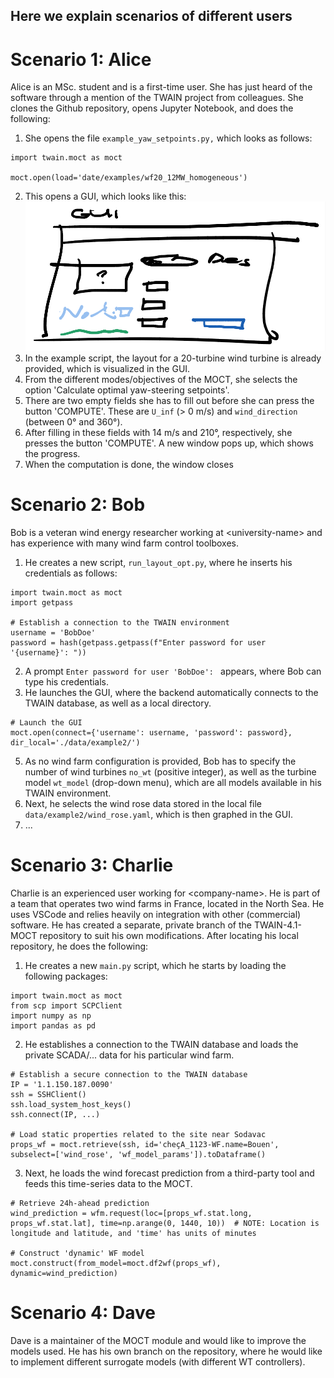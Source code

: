 ## Here we explain scenarios of different users

# Scenario 1: Alice

Alice is an MSc. student and is a first-time user. She has just heard of the software through a mention of the TWAIN project from colleagues. She clones the Github repository, opens Jupyter Notebook, and does the following:

1. She opens the file `example_yaw_setpoints.py,` which looks as follows:
```
import twain.moct as moct

moct.open(load='date/examples/wf20_12MW_homogeneous')
```
2. This opens a GUI, which looks like this:
![gui_alice_draft](images/gui_alice_draft.png)
3. In the example script, the layout for a 20-turbine wind turbine is already provided, which is visualized in the GUI.
4. From the different modes/objectives of the MOCT, she selects the option 'Calculate optimal yaw-steering setpoints'.
5. There are two empty fields she has to fill out before she can press the button 'COMPUTE'. These are `U_inf` (> 0 m/s) and `wind_direction` (between 0° and 360°).
6. After filling in these fields with 14 m/s and 210°, respectively, she presses the button 'COMPUTE'. A new window pops up, which shows the progress.
7. When the computation is done, the window closes 

# Scenario 2: Bob

Bob is a veteran wind energy researcher working at \<university-name\> and has experience with many wind farm control toolboxes.

1. He creates a new script, `run_layout_opt.py`, where he inserts his credentials as follows:
```
import twain.moct as moct
import getpass

# Establish a connection to the TWAIN environment
username = 'BobDoe'
password = hash(getpass.getpass(f"Enter password for user '{username}': "))
```
2. A prompt `Enter password for user 'BobDoe': ` appears, where Bob can type his credentials.
3. He launches the GUI, where the backend automatically connects to the TWAIN database, as well as a local directory.
```
# Launch the GUI
moct.open(connect={'username': username, 'password': password}, dir_local='./data/example2/')
```
5. As no wind farm configuration is provided, Bob has to specify the number of wind turbines `no_wt` (positive integer), as well as the turbine model `wt_model` (drop-down menu), which are all models available in his TWAIN environment.
6. Next, he selects the wind rose data stored in the local file `data/example2/wind_rose.yaml`, which is then graphed in the GUI.
7. ...

# Scenario 3: Charlie

Charlie is an experienced user working for \<company-name\>. He is part of a team that operates two wind farms in France, located in the North Sea. He uses VSCode and relies heavily on integration with other (commercial) software. He has created a separate, private branch of the TWAIN-4.1-MOCT repository to suit his own modifications. After locating his local repository, he does the following: 

1. He creates a new `main.py` script, which he starts by loading the following packages:
```
import twain.moct as moct
from scp import SCPClient
import numpy as np
import pandas as pd
```
2. He establishes a connection to the TWAIN database and loads the private SCADA/... data for his particular wind farm.
```
# Establish a secure connection to the TWAIN database
IP = '1.1.150.187.0090'
ssh = SSHClient()
ssh.load_system_host_keys()
ssh.connect(IP, ...)

# Load static properties related to the site near Sodavac
props_wf = moct.retrieve(ssh, id='cheçA_1123-WF.name=Bouen', subselect=['wind_rose', 'wf_model_params']).toDataframe()
```
3. Next, he loads the wind forecast prediction from a third-party tool and feeds this time-series data to the MOCT.
```
# Retrieve 24h-ahead prediction
wind_prediction = wfm.request(loc=[props_wf.stat.long, props_wf.stat.lat], time=np.arange(0, 1440, 10))  # NOTE: Location is longitude and latitude, and 'time' has units of minutes

# Construct 'dynamic' WF model
moct.construct(from_model=moct.df2wf(props_wf), dynamic=wind_prediction)
```

# Scenario 4: Dave

Dave is a maintainer of the MOCT module and would like to improve the models used. He has his own branch on the repository, where he would like to implement different surrogate models (with different WT controllers).
